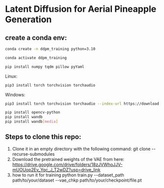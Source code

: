 # Latent Diffusion for Aerial Pineapple Generation
## create a conda env:
```bash
conda create -n ddpm_training python=3.10

conda activate ddpm_training

pip install numpy tqdm pillow pyYaml
```
Linux:
```bash
pip3 install torch torchvision torchaudio
```
Windows:
```bash
pip3 install torch torchvision torchaudio --index-url https://download.pytorch.org/whl/cu126
```
```bash
pip install opencv-python
pip install wandb
pip install wandb[media]
```
## Steps to clone this repo:

1. Clone it in an empty directory with the following command:
git clone --recurse-submodules <your-repo-URL>
2. Download the pretrained weights of the VAE from here: https://drive.google.com/drive/folders/18zJVWhoJJV-mUOUop2Ev_Yqc_J_T2wDZ?usp=drive_link
3. how to run it for training
python train.py --dataset_path path/to/your/dataset --vae_chkp path/to/your/checkpoint/file.pt